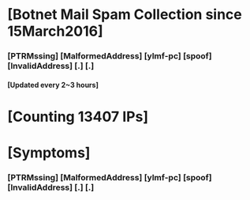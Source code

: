 # [Botnet Mail Spam Collection since 15March2016]
### [PTRMssing] [MalformedAddress] [ylmf-pc] [spoof] [InvalidAddress] [.] [.]
#### [Updated every 2~3 hours]

# [Counting 13407 IPs]

# [Symptoms] 
###   [PTRMssing] [MalformedAddress] [ylmf-pc] [spoof] [InvalidAddress] [.] [.]
